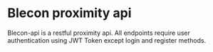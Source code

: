 # Blecon proximity api

Blecon-api is a restful proximity api. All endpoints require user authentication using JWT Token except login and register methods.
